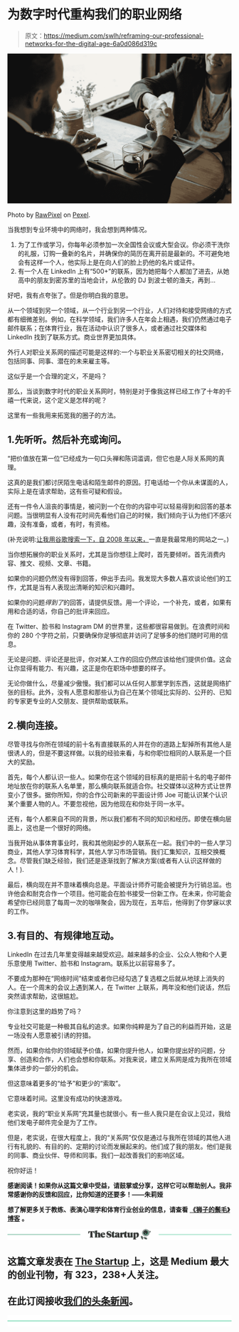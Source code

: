 # 为数字时代重构我们的职业网络

> 原文：<https://medium.com/swlh/reframing-our-professional-networks-for-the-digital-age-6a0d086d319c>

![](img/c302b9efc0051b41ef18ac0daa3f4122.png)

Photo by [RawPixel](http://rawpixel.com) on [Pexel](https://www.pexels.com/de/foto/arbeit-arbeiten-brainstorming-business-567633/).

当我想到专业环境中的网络时，我会想到两种情况。

1.  为了工作或学习，你每年必须参加一次全国性会议或大型会议。你必须干洗你的礼服，订购一叠新的名片，并确保你的简历在离开前是最新的。不可避免地会有这样一个人，他实际上是在向人们的脸上扔他的名片或证件。
2.  有一个人在 LinkedIn 上有“500+”的联系，因为她把每个人都加了进去，从她高中的朋友到密苏里的当地会计，从伦敦的 DJ 到波士顿的渔夫，再到…

好吧，我有点夸张了。但是你明白我的意思。

从一个领域到另一个领域，从一个行业到另一个行业，人们对待和接受网络的方式都有细微差别。例如，在科学领域，我们许多人在年会上相遇，我们仍然通过电子邮件联系；在体育行业，我在活动中认识了很多人，或者通过社交媒体和 LinkedIn 找到了联系方式。商业世界更加具体。

外行人对职业关系网的描述可能是这样的:一个与职业关系密切相关的社交网络，包括同事、同事、潜在的未来雇主等。

这似乎是一个合理的定义，不是吗？

那么，当谈到数字时代的职业关系网时，特别是对于像我这样已经工作了十年的千禧一代来说，这个定义是怎样的呢？

这里有一些我用来拓宽我的圈子的方法。

## 1.先听听。然后补充或询问。

“把价值放在第一位”已经成为一句口头禅和陈词滥调，但它也是人际关系网的真理。

这真的是我们都讨厌陌生电话和陌生邮件的原因。打电话给一个你从未谋面的人，实际上是在请求帮助，这有些可疑和假设。

还有一件令人沮丧的事情是，被问到一个在你的内容中可以轻易得到和回答的基本问题。当很明显有人没有花时间先看他们自己的时候，我们倾向于认为他们不感兴趣，没有准备，或者，有时，有资格。

(补充说明:[让我用谷歌搜索一下，自 2008 年以来，](http://lmgtfy.com/)一直是我最常用的网站之一。)

当你想拓展你的职业关系时，尤其是当你想往上爬时，首先要倾听。首先消费内容、推文、视频、文章、书籍。

如果你的问题仍然没有得到回答，伸出手去问。我发现大多数人喜欢谈论他们的工作，尤其是当有人表现出清晰的知识和兴趣时。

如果你的问题*得到了*的回答，请提供反馈。用一个评论，一个补充，或者，如果有用和合适的话，你自己的批评来回应。

在 Twitter、脸书和 Instagram DM 的世界里，这些都很容易做到。在浪费时间和你的 280 个字符之前，只要确保你足够彻底并访问了足够多的他们随时可用的信息。

无论是问题、评论还是批评，你对某人工作的回应仍然应该给他们提供价值。这会让你显得有能力、有兴趣，这正是你在职场中想要的样子。

无论你做什么，尽量减少傲慢。我们都可以从任何人那里学到东西，这就是网络扩张的目标。此外，没有人愿意和那些认为自己在某个领域比实际的、公开的、已知的专家更专业的人交朋友、提供帮助或联系。

## 2.横向连接。

尽管寻找与你所在领域的前十名有直接联系的人并在你的道路上犁掉所有其他人是很诱人的，但是不要这样做。以我的经验来看，与和你职位相同的人联系是一个巨大的奖励。

首先，每个人都认识一些人。如果你在这个领域的目标真的是把前十名的电子邮件地址放在你的联系人名单里，那么横向联系就适合你。社交媒体以这种方式让世界变小了很多。据你所知，你的合作公司新来的平面设计师 Joe 可能认识某个认识某个重要人物的人。不要忽视他，因为他现在和你处于同一水平。

还有，每个人都来自不同的背景，所以我们都有不同的知识和经历。即使在横向层面上，这也是一个很好的网络。

当我开始从事体育事业时，我和其他刚起步的人联系在一起。我们中的一些人学习商业，其他人学习体育科学，其他人学习市场营销。我们汇集知识，互相交换概念。尽管我们缺乏经验，我们还是逐渐找到了解决方案(或者有人认识这样做的人！).

最后，横向现在并不意味着横向总是。平面设计师乔可能会被提升为行销总监。也许他会和耐克合作一个项目。他可能会在脸书接受一份新工作。在未来，你可能会希望你已经同意了每周一次的咖啡聚会，因为现在，五年后，他得到了你梦寐以求的工作。

## 3.有目的、有规律地互动。

LinkedIn 在过去几年里变得越来越受欢迎。越来越多的企业、公众人物和个人更乐意使用 Twitter、脸书和 Instagram。联系比以前容易多了。

不要成为那种在“网络时间”结束或者你已经勾选了复选框之后就从地球上消失的人。在一个周末的会议上遇到某人，在 Twitter 上联系，两年没和他们说话，然后突然请求帮助，这很尴尬。

你注意到这里的趋势了吗？

专业社交可能是一种极其自私的追求。如果你纯粹是为了自己的利益而开始，这是一场没有人愿意被引诱的狩猎。

然而，如果你给你的领域赋予价值，如果你提升他人，如果你提出好的问题，分享、创造和合作，人们也会想和你联系。对我来说，建立关系网是成为我所在领域集体进步的一部分的机会。

但这意味着更多的“给予”和更少的“索取”。

它意味着时间。这里没有成功的快速游戏。

老实说，我的“职业关系网”充其量也就很小。有一些人我只是在会议上见过，我给他们发电子邮件完全是为了工作。

但是，老实说，在很大程度上，我的“关系网”仅仅是通过与我所在领域的其他人进行有礼貌的、有目的的、定期的讨论而发展起来的。他们成了我的朋友。他们是我的同事、商业伙伴、导师和同事。我们一起改善我们的影响区域。

祝你好运！

**感谢阅读！如果你从这篇文章中受益，请鼓掌或分享，这样它可以帮助别人。我非常感谢你的反馈和回应，比你知道的还要多！——朱莉娅**

**想了解更多关于教练、表演心理学和体育行业创业的信息，请查看** [**《狮子的鬃毛》博客**](http://www.whitelionperformance.com/blog) **。**

[![](img/308a8d84fb9b2fab43d66c117fcc4bb4.png)](https://medium.com/swlh)

## 这篇文章发表在 [The Startup](https://medium.com/swlh) 上，这是 Medium 最大的创业刊物，有 323，238+人关注。

## 在此订阅接收[我们的头条新闻](http://growthsupply.com/the-startup-newsletter/)。

[![](img/b0164736ea17a63403e660de5dedf91a.png)](https://medium.com/swlh)